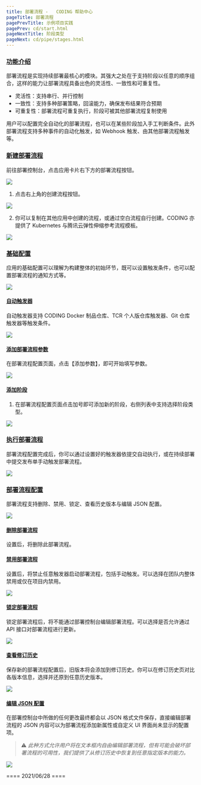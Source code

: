 ```yaml
---
title: 部署流程 -   CODING 帮助中心
pageTitle: 部署流程
pagePrevTitle: 示例项目实践
pagePrev: cd/start.html 
pageNextTitle: 阶段类型
pageNext: cd/pipe/stages.html
---
```


### [功能介绍](#intro)

部署流程是实现持续部署最核心的模块。其强大之处在于支持阶段以任意的顺序组合，这样的能力让部署流程具备出色的灵活性、一致性和可重复性。

-   灵活性：支持串行、并行控制
-   一致性：支持多种部署策略，回滚能力，确保发布结果符合预期
-   可重复性：部署流程可重复执行，阶段可被其他部署流程复制使用

用户可以配置完全自动化的部署流程，也可以在某些阶段加入手工判断条件。此外部署流程支持多种事件的自动化触发，如 Webhook 触发、由其他部署流程触发等。

### [新建部署流程](#new)

前往部署控制台，点击应用卡片右下方的部署流程按钮。

![](https://help-assets.codehub.cn/enterprise/20210625154201.png)

1.  点击右上角的创建流程按钮。

![](https://help-assets.codehub.cn/enterprise/20210625154601.png)

2.  你可以复制在其他应用中创建的流程，或通过空白流程自行创建。CODING 亦提供了 Kubernetes 与腾讯云弹性伸缩参考流程模板。

![](https://help-assets.codehub.cn/enterprise/20210625155313.png)

### [基础配置](#basic)

应用的基础配置可以理解为构建整体的初始环节，既可以设置触发条件，也可以配置部署流程的通知方式等。

![](https://help-assets.codehub.cn/enterprise/20210625161919.png)

#### [自动触发器](#3.1)

自动触发器支持 CODING Docker 制品仓库、TCR 个人版仓库触发器、Git 仓库触发器等触发条件。

![](https://help-assets.codehub.cn/enterprise/20210625162621.png)

#### [添加部署流程参数](#3.2)

在部署流程配置页面，点击【添加参数】，即可开始填写参数。

![](https://help-assets.codehub.cn/enterprise/20210625162712.png)

#### [添加阶段](#3.3)

1.  在部署流程配置页面点击加号即可添加新的阶段，右侧列表中支持选择阶段类型。

![](https://help-assets.codehub.cn/enterprise/20210625162804.png)

### [执行部署流程](#execute)

部署流程配置完成后，你可以通过设置好的触发器依提交自动执行，或在持续部署中提交发布单手动触发部署流程。

![](https://help-assets.codehub.cn/enterprise/20210625163858.png)

### [部署流程配置](#config)

部署流程支持删除、禁用、锁定、查看历史版本与编辑 JSON 配置。

![](https://help-assets.codehub.cn/enterprise/20210628142443.png)

#### [删除部署流程](#4.1)

设置后，将删除此部署流程。

#### [禁用部署流程](#4.2)

设置后，将禁止任意触发器启动部署流程，包括手动触发。可以选择在团队内整体禁用或仅在项目内禁用。

![](https://help-assets.codehub.cn/enterprise/20210628154648.png)

#### [锁定部署流程](#4.5)

锁定部署流程后，将不能通过部署控制台编辑部署流程。可以选择是否允许通过 API 接口对部署流程进行更新。

![](https://help-assets.codehub.cn/enterprise/20210628150223.png)

#### [查看修订历史](#4.4)

保存新的部署流程配置后，旧版本将会添加到修订历史。你可以在修订历史页对比各版本信息，选择并还原到任意历史版本。

![](https://help-assets.codehub.cn/enterprise/20210628144601.png)

#### [编辑 JSON 配置](#4.3)

在部署控制台中所做的任何更改最终都会以 JSON 格式文件保存，直接编辑部署流程的 JSON 内容可以为部署流程添加新属性或自定义 UI 界面尚未显示的配置项。

> ⚠️ *此种方式允许用户将在文本框内自由编辑部署流程，但有可能会破坏部署流程的可用性，我们提供了从修订历史中恢复到任意指定版本的能力。*

![](https://help-assets.codehub.cn/enterprise/20210628143521.png)

==== 2021/06/28 ====
